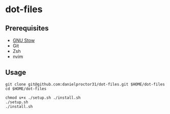# dot-files

## Prerequisites

- [GNU Stow](https://www.gnu.org/software/stow/)
- Git
- Zsh
- nvim

## Usage

```
git clone git@github.com:danielproctor31/dot-files.git $HOME/dot-files
cd $HOME/dot-files

chmod u+x ./setup.sh ./install.sh
./setup.sh
./install.sh
```
